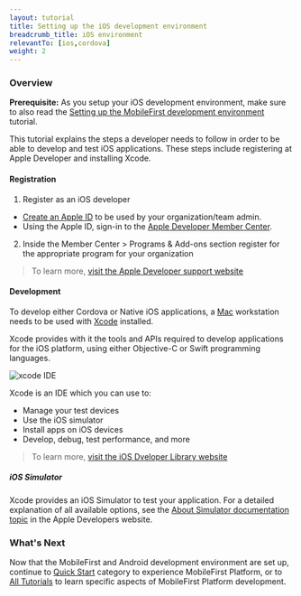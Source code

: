 ```yaml
---
layout: tutorial
title: Setting up the iOS development environment
breadcrumb_title: iOS environment
relevantTo: [ios,cordova]
weight: 2
---
```

### Overview
**Prerequisite:** As you setup your iOS development environment, make sure to also read the [Setting up the MobileFirst development environment](../../setting-up-your-development-environment/setting-up-the-mobilefirst-development-environment/) tutorial.

This tutorial explains the steps a developer needs to follow in order to be able to develop and test iOS applications. These steps include registering at Apple Developer and installing Xcode.

#### Registration
1. Register as an iOS developer
 - [Create an Apple ID](https://appleid.apple.com/account) to be used by your organization/team admin.
 - Using the Apple ID, sign-in to the [Apple Developer Member Center](https://developer.apple.com/).
2. Inside the Member Center > Programs &amp; Add-ons section register for the appropriate program for your organization

> To learn more, [visit the Apple Developer support website](https://developer.apple.com/support/)

#### Development
To develop either Cordova or Native iOS applications, a [Mac](https://www.apple.com/mac/) workstation needs to be used with [Xcode](https://developer.apple.com/xcode/) installed.

Xcode provides with it the tools and APIs required to develop applications for the iOS platform, using either Objective-C or Swift programming languages.</p>

![xcode IDE](xcode.png)

Xcode is an IDE which you can use to:

- Manage your test devices
- Use the iOS simulator
- Install apps on iOS devices
- Develop, debug, test performance, and more

> To learn more, [visit the iOS Dveloper Library website](https://developer.apple.com/library/ios/navigation/)

##### iOS Simulator
Xcode provides an iOS Simulator to test your application. For a detailed explanation of all available options, see the [About Simulator documentation topic](https://developer.apple.com/library/ios/documentation/IDEs/Conceptual/iOS_Simulator_Guide/Introduction/Introduction.html) in the Apple Developers website.

### What's Next
Now that the MobileFirst and Android development environment are set up, continue to [Quick Start](../../quick-start/ios/) category to experience MobileFirst Platform, or to [All Tutorials](../../all-tutorials) to learn specific aspects of MobileFirst Platform development.
